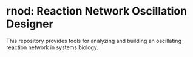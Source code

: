# rnod: Reaction Network Oscillation Designer

This repository provides tools for analyzing and building an oscillating reaction network in systems biology.
